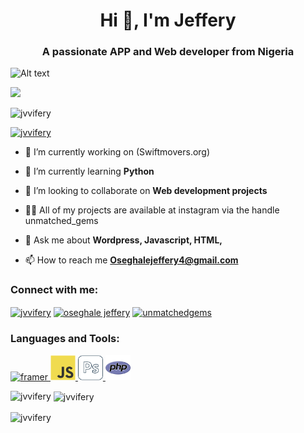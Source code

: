 <h1 align="center">Hi 👋, I'm Jeffery</h1>
<h3 align="center">A passionate APP and Web developer from Nigeria</h3>




![Alt text](https://programiz.pro/resources/content/images/2022/08/how-to-become-a-programmer.png)





<img src=”(https://app.recraft.ai/project/eaf4f1db-4f76-4094-b100-216c095b15c9)”>

<p align="left"> <img src="https://komarev.com/ghpvc/?username=jvvifery&label=Profile%20views&color=0e75b6&style=flat" alt="jvvifery" /> </p>

<p align="left"> <a href="https://twitter.com/jvvifery" target="blank"><img src="https://img.shields.io/twitter/follow/jvvifery?logo=twitter&style=for-the-badge" alt="jvvifery" /></a> </p>

- 🔭 I’m currently working on (Swiftmovers.org)

- 🌱 I’m currently learning **Python**

- 👯 I’m looking to collaborate on **Web development projects**

- 👨‍💻 All of my projects are available at instagram via the handle unmatched_gems

- 💬 Ask me about **Wordpress, Javascript, HTML,**

- 📫 How to reach me **Oseghalejeffery4@gmail.com**

<h3 align="left">Connect with me:</h3>
<p align="left">
<a href="https://twitter.com/jvvifery" target="blank"><img align="center" src="https://raw.githubusercontent.com/rahuldkjain/github-profile-readme-generator/master/src/images/icons/Social/twitter.svg" alt="jvvifery" height="30" width="40" /></a>
<a href="https://linkedin.com/in/oseghale jeffery" target="blank"><img align="center" src="https://raw.githubusercontent.com/rahuldkjain/github-profile-readme-generator/master/src/images/icons/Social/linked-in-alt.svg" alt="oseghale jeffery" height="30" width="40" /></a>
<a href="https://instagram.com/unmatchedgems" target="blank"><img align="center" src="https://raw.githubusercontent.com/rahuldkjain/github-profile-readme-generator/master/src/images/icons/Social/instagram.svg" alt="unmatchedgems" height="30" width="40" /></a>
</p>

<h3 align="left">Languages and Tools:</h3>
<p align="left"> <a href="https://www.framer.com/" target="_blank" rel="noreferrer"> <img src="https://www.vectorlogo.zone/logos/framer/framer-icon.svg" alt="framer" width="40" height="40"/> </a> <a href="https://developer.mozilla.org/en-US/docs/Web/JavaScript" target="_blank" rel="noreferrer"> <img src="https://raw.githubusercontent.com/devicons/devicon/master/icons/javascript/javascript-original.svg" alt="javascript" width="40" height="40"/> </a> <a href="https://www.photoshop.com/en" target="_blank" rel="noreferrer"> <img src="https://raw.githubusercontent.com/devicons/devicon/master/icons/photoshop/photoshop-line.svg" alt="photoshop" width="40" height="40"/> </a> <a href="https://www.php.net" target="_blank" rel="noreferrer"> <img src="https://raw.githubusercontent.com/devicons/devicon/master/icons/php/php-original.svg" alt="php" width="40" height="40"/> </a> </p>

<p><img align="left" src="https://github-readme-stats.vercel.app/api/top-langs?username=jvvifery&show_icons=true&locale=en&layout=compact" alt="jvvifery" /></p>

<p>&nbsp;<img align="center" src="https://github-readme-stats.vercel.app/api?username=jvvifery&show_icons=true&locale=en" alt="jvvifery" /></p>

<p><img align="center" src="https://github-readme-streak-stats.herokuapp.com/?user=jvvifery&" alt="jvvifery" /></p>
